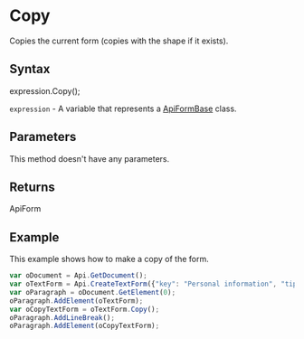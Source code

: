 # Copy

Copies the current form (copies with the shape if it exists).

## Syntax

expression.Copy();

`expression` - A variable that represents a [ApiFormBase](../ApiFormBase.md) class.

## Parameters

This method doesn't have any parameters.

## Returns

ApiForm

## Example

This example shows how to make a copy of the form.

```javascript
var oDocument = Api.GetDocument();
var oTextForm = Api.CreateTextForm({"key": "Personal information", "tip": "Enter your first name", "required": true, "placeholder": "First name", "comb": true, "maxCharacters": 10, "cellWidth": 3, "multiLine": false, "autoFit": false});
var oParagraph = oDocument.GetElement(0);
oParagraph.AddElement(oTextForm);
var oCopyTextForm = oTextForm.Copy();
oParagraph.AddLineBreak();
oParagraph.AddElement(oCopyTextForm);
```
